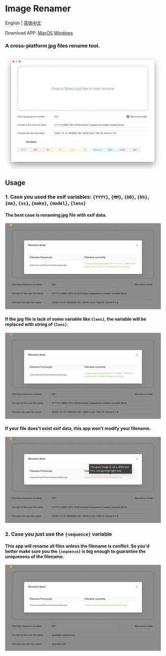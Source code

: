 # Image Renamer

English | [简体中文](./README-zh.md)

Download APP: [MacOS](https://github.com/Arman19941113/image-renamer/releases/download/v0.0.2/ImageRenamer-0.0.2.dmg) [Windows](https://github.com/Arman19941113/image-renamer/releases/download/v0.0.2/ImageRenamer.Setup.0.0.2.exe)

### A cross-platform jpg files rename tool.

![home](./assets/Home.jpg)

## Usage

### 1. Case you used the exif variables: `{YYYY}`, `{MM}`, `{DD}`, `{hh}`, `{mm}`, `{ss}`, `{make}`, `{model}`, `{lens}`

#### The best case is renaming jpg file with exif data.

![example](./assets/example-001.png)

#### If the jpg file is lack of some variable like `{lens}`, the variable will be replaced with string of `{lens}`.

![example](./assets/example-002.png)

#### If your file does't exist exif data, this app won't modify your filename.

![example](./assets/example-003.png)

### 2. Case you just use the `{sequence}` variable

#### This app will rename all files unless the filename is conflict. So you'd better make sure you the `{seqnence}` is big enough to guarantee the uniqueness of the filename.

![example](./assets/example-004.png)
